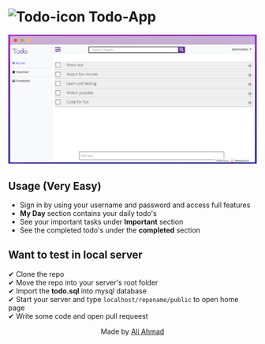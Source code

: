 # ![Todo-icon](https://img.icons8.com/nolan/26/todo-list.png) Todo-App

![Todo-home](public/images/index.png)

## Usage (Very Easy)

- Sign in by using your username and password and access full features
- **My Day** section contains your daily todo's
- See your important tasks under **Important** section
- See the completed todo's under the **completed** section

## Want to test in local server

✔ Clone the repo\
✔ Move the repo into your server's root folder\
✔ Import the **todo.sql** into mysql database\
✔ Start your server and type `localhost/reponame/public` to open home page\
✔ Write some code and open pull requeest


<p align="center">Made by
<a href='http://twitter.com/aliahmadcse'>Ali Ahmad</a>
</p>